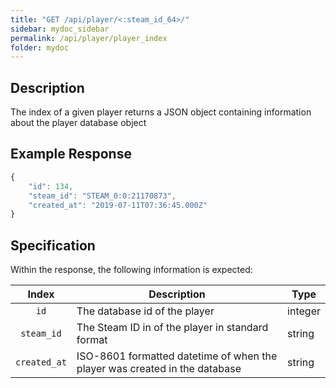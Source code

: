 ```yaml
---
title: "GET /api/player/<:steam_id_64>/"
sidebar: mydoc_sidebar
permalink: /api/player/player_index
folder: mydoc
---
```


## Description

The index of a given player returns a JSON object containing information about the player database object

## Example Response
```js
{
    "id": 134,
    "steam_id": "STEAM_0:0:21170873",
    "created_at": "2019-07-11T07:36:45.000Z"
}
```

## Specification

Within the response, the following information is expected:

|       Index        | Description                                                                                                     | Type      |
|:------------------:|-----------------------------------------------------------------------------------------------------------------|-----------|
| `id`               | The database id of the player                                                                                   |  integer  |
| `steam_id`         | The Steam ID in of the player in standard format                                                                |  string   |
| `created_at`       | ISO-8601 formatted datetime of when the player was created in the database                                      |  string   |
